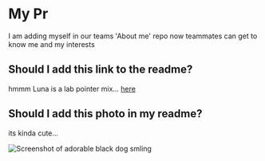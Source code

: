 # My Pr

I am adding myself in our teams 'About me' repo now teammates can get to know me and my interests


## Should I add this link to the readme?

hmmm Luna is a lab pointer mix...  [here](https://dogtime.com/dog-breeds/lab-pointer#/slide/1) 


## Should I add this photo in my readme?

its kinda cute... 

![Screenshot of adorable black dog smling](https://user-images.githubusercontent.com/15275462/187996065-1fd4bc11-c008-47ba-9d6b-fe23a41dc57f.JPG)
